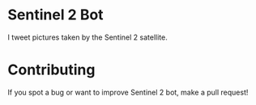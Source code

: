 # Sentinel 2 Bot

I tweet pictures taken by the Sentinel 2 satellite.


# Contributing

If you spot a bug or want to improve Sentinel 2 bot, make a pull request!
